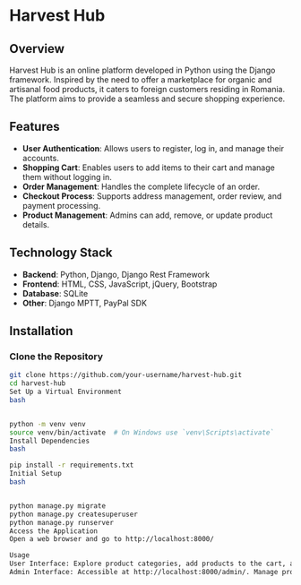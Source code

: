 # Harvest Hub

## Overview
Harvest Hub is an online platform developed in Python using the Django framework. Inspired by the need to offer a marketplace for organic and artisanal food products, it caters to foreign customers residing in Romania. The platform aims to provide a seamless and secure shopping experience.

## Features
- **User Authentication**: Allows users to register, log in, and manage their accounts.
- **Shopping Cart**: Enables users to add items to their cart and manage them without logging in.
- **Order Management**: Handles the complete lifecycle of an order.
- **Checkout Process**: Supports address management, order review, and payment processing.
- **Product Management**: Admins can add, remove, or update product details.

## Technology Stack
- **Backend**: Python, Django, Django Rest Framework
- **Frontend**: HTML, CSS, JavaScript, jQuery, Bootstrap
- **Database**: SQLite
- **Other**: Django MPTT, PayPal SDK

## Installation
### Clone the Repository
```bash
git clone https://github.com/your-username/harvest-hub.git
cd harvest-hub
Set Up a Virtual Environment
bash


python -m venv venv
source venv/bin/activate  # On Windows use `venv\Scripts\activate`
Install Dependencies
bash

pip install -r requirements.txt
Initial Setup
bash


python manage.py migrate
python manage.py createsuperuser
python manage.py runserver
Access the Application
Open a web browser and go to http://localhost:8000/

Usage
User Interface: Explore product categories, add products to the cart, and proceed to checkout.
Admin Interface: Accessible at http://localhost:8000/admin/. Manage products, categories, orders, and users.
